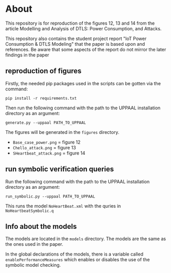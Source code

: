 # About
This repository is for reproduction of the figures 12, 13 and 14 from the article Modelling and Analysis of DTLS: Power
Consumption, and Attacks.

This repository also contains the student project report "IoT Power Consumption & DTLS Modeling" that the paper is based upon and references. Be aware that some aspects of the report do not mirror the later findings in the paper

## reproduction of figures
Firstly, the needed pip packages used in the scripts can be gotten via the command:
```
pip install -r requirements.txt
```

Then run the following command with the path to the UPPAAL installation directory as an argument:
```
generate.py --uppaal PATH_TO_UPPAAL
```

The figures will be generated in the `figures` directory.
- `Base_case_power.png` = figure 12
- `Chello_attack.png` = figure 13
- `SHeartbeat_attack.png` = figure 14

## run symbolic verification queries
Run the following command with the path to the UPPAAL installation directory as an argument:
```
run_symbolic.py --uppaal PATH_TO_UPPAAL
```

This runs the model `NoHeartBeat.xml` with the quries in `NoHeartbeatSymbolic.q`

## Info about the models
The models are located in the `models` directory. The models are the same as the ones used in the paper.

In the global declarations of the models, there is a variable called `enablePerformanceMeasures` which enables or disables the use of the symbolic model checking.
